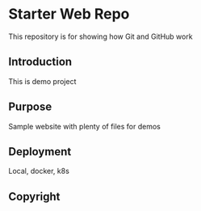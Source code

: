 # Starter Web Repo

This repository is for showing how Git and GitHub work

## Introduction

This is demo project

## Purpose

Sample website with plenty of files for demos

## Deployment

Local, docker, k8s

## Copyright
